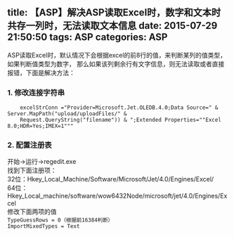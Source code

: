 title: 【ASP】解决ASP读取Excel时，数字和文本时共存一列时，无法读取文本信息
date: 2015-07-29 21:50:50
tags: ASP
categories: ASP
---
ASP读取Excel时，默认情况下会根据excel的前8行的值，来判断某列的值类型，如果判断值类型为数字，
那么如果该列剩余行有文字信息，则无法读取或者直接报错，下面是解决方法：  
### 1. 修改连接字符串

		excelStrConn ="Provider=Microsoft.Jet.OLEDB.4.0;Data Source=" & Server.MapPath("upload/uploadFiles/" & 
		Request.QueryString("filename")) & ";Extended Properties=""Excel 8.0;HDR=Yes;IMEX=1""" 
<!-- more -->
### 2. 配置注册表
开始->运行->regedit.exe  
找到下面注册项：  
32位：Hkey_Local_Machine/Software/Microsoft/Jet/4.0/Engines/Excel/  
64位：Hkey_Local_machine/software/wow6432Node/microsoft/jet/4.0/Engines/Excel  
修改下面两项的值  
`TypeGuessRows = 0（根据前16384判断）`  
`ImportMixedTypes = Text`  
